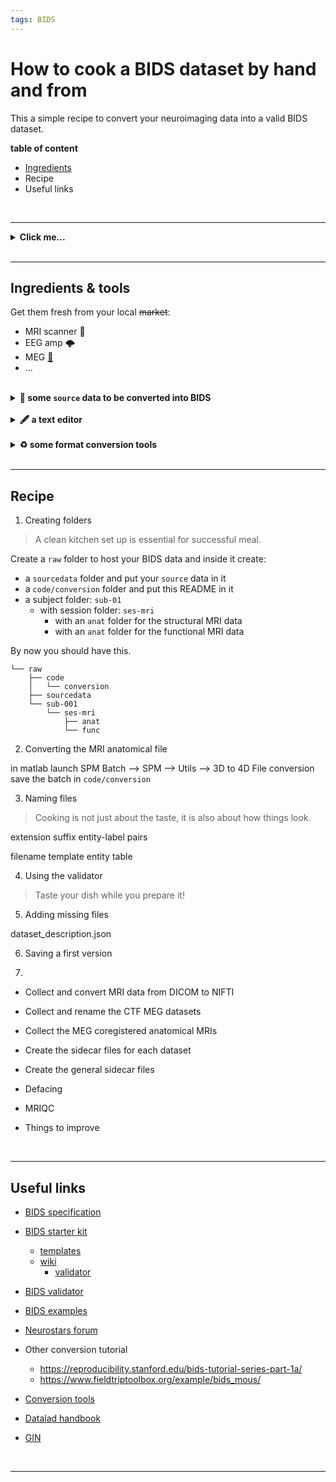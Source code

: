 ```yaml
---
tags: BIDS
---
```


# How to cook a BIDS dataset by hand and from <!-- scratch -->

This a simple recipe to convert your neuroimaging data into a valid BIDS
dataset.

**table of content**

- [Ingredients](#Ingredients)
- Recipe
- Useful links

<br>

---

<details><summary> <b>Click me...</b> </font> </summary><br>

... to see what I hide !!!

<a href="https://twitter.com/RemiGau/status/1115513296134778880" target="_blank">
    <img src="https://pbs.twimg.com/media/D3sYRfhWkAAlevT?format=jpg&name=small" width="500" />
</a>

</details>

<br>

---

## Ingredients & tools

Get them fresh from your local ~~market~~:

- MRI scanner 🧲
- EEG amp 🌩
- MEG [:octopus:](https://theupturnedmicroscope.com/comic/squid/)
- ...

<br>

<details><summary> <b> 🧠 some <code>source</code> data to be converted into BIDS </b> </font> </summary><br>
    We will work with the <a href="https://www.fil.ion.ucl.ac.uk/spm/data/mmfaces/" target="_blank">multi-modal face dataset from SPM</a>.
    <br>
    This dataset contains EEG, MEG and fMRI data on the same subject within the same paradigm. 
    <br>
    Very often MRI source ata will be in a DICOM format and will required to be converted.
    Here the MRI data is in 3D Nifti Nifti  format <code>.hdr/.img</code> and 
    we will need to change that to a 4D Nifti <code>.nii</code> format
</details>

<br>

<details><summary> <b> 🖋 a text editor </b> </font> </summary><br>
    Several common options top choose from:
    <ul>
        <li><a href="https://code.visualstudio.com" target="_blank">visual studio code</a></li>
        <li><a href="https://www.sublimetext.com/" target="_blank">sublime</a></li>
        <li><a href="https://atom.io/" target="_blank">atom</a></li>
        <li>Notepad does not count.</li>
    </ul>
</details>

<br>

<details><summary> <b> ♻ some format conversion tools </b> </font> </summary><br>
    For the MRI data we will be using some of the SPM built in functions.
</details>

<br>

---

## Recipe

1. Creating folders

> A clean kitchen set up is essential for successful meal.

Create a `raw` folder to host your BIDS data and inside it create:

- a `sourcedata` folder and put your `source` data in it
- a `code/conversion` folder and put this README in it
- a subject folder: `sub-01`
  - with session folder: `ses-mri`
    - with an `anat` folder for the structural MRI data
    - with an `anat` folder for the functional MRI data

By now you should have this.

```
└── raw
    ├── code
    │   └── conversion
    ├── sourcedata
    └── sub-001
        └── ses-mri
            ├── anat
            └── func
```

2. Converting the MRI anatomical file

in matlab launch SPM
Batch --> SPM --> Utils --> 3D to 4D File conversion
save the batch in `code/conversion`

3. Naming files

> Cooking is not just about the taste, it is also about how things look.

extension
suffix
entity-label pairs

filename template
entity table

4. Using the validator

> Taste your dish while you prepare it!

5. Adding missing files

dataset_description.json

6. Saving a first version

7. 





- Collect and convert MRI data from DICOM to NIFTI
- Collect and rename the CTF MEG datasets
- Collect the MEG coregistered anatomical MRIs
- Create the sidecar files for each dataset
- Create the general sidecar files


- Defacing
- MRIQC
- Things to improve

<br>

---

## Useful links

- [BIDS specification](https://bids-specification.readthedocs.io)
- [BIDS starter kit](https://github.com/bids-standard/bids-starter-kit)
  - [templates](https://github.com/bids-standard/bids-starter-kit/tree/main/templates)
  - [wiki](https://github.com/bids-standard/bids-starter-kit/wiki)
    - [validator](https://github.com/bids-standard/bids-starter-kit/wiki/bids-validator-info)
- [BIDS validator](https://github.com/bids-standard/bids-validator)
- [BIDS examples](https://github.com/bids-standard/bids-examples)

- [Neurostars forum](https://neurostars.org/tag/bids)

- Other conversion tutorial

  - https://reproducibility.stanford.edu/bids-tutorial-series-part-1a/
  - https://www.fieldtriptoolbox.org/example/bids_mous/

- [Conversion tools](https://bids.neuroimaging.io/benefits.html#converters)

- [Datalad handbook](http://handbook.datalad.org/en/latest/index.html)

- [GIN](https://gin.g-node.org/)

<br>

---
